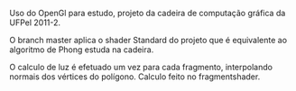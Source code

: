 Uso do OpenGl para estudo, projeto da cadeira de computação gráfica da UFPel 2011-2.

O branch master aplica o shader Standard do projeto que é equivalente ao algoritmo de Phong estuda na cadeira.

O calculo de luz é efetuado um vez para cada fragmento, interpolando normais dos vértices do polígono. Calculo feito no fragmentshader.